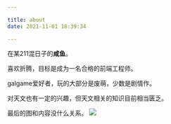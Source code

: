 ```yaml
---

title: about
date: 2021-11-01 18:39:34

---
```


在某211混日子的**咸鱼**。

喜欢折腾，目标是成为一名合格的前端工程师。

galgame爱好者，玩的大部分是废萌，少数是剧情作。

对天文也有一定的兴趣，但天文相关的知识目前相当匮乏。

最后的图和内容没什么关系。
![](https://cdn.jsdelivr.net/gh/ourandream/blog_images@master/about/飞机云1.10xh6bcy188w.jpg)